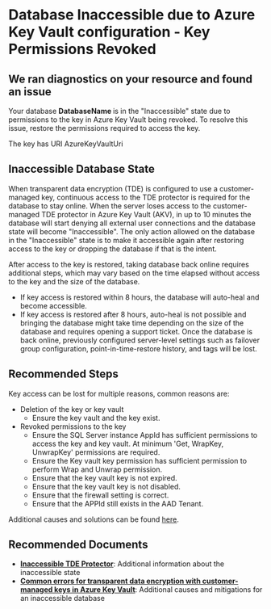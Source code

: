 <properties
	pageTitle="Database in the inaccessible state - Permissions Revoked"
	description="Database in the inaccessible state due to missing permissions on the key"
	infoBubbleText="Database in the inaccessible state due to missing permissions on the key. See recommended actions on the right."
	service="microsoft.sql"
	resource="servers"
	authors="nikolasoggMSFT"
	ms.author="niogg"
	displayOrder=""
	articleId="IsDBInaccessibleKeyPermissions_B554ABD3-E901-4ABF-B7A4-5CE3CA10D5D9"
	diagnosticScenario=""
	selfHelpType="rca"
	supportTopicIds="32630405, 32630429, 32630438, 32637230"
	resourceTags=""
	productPesIds="13491, 16259"
	cloudEnvironments="public"
/>

# Database Inaccessible due to Azure Key Vault configuration - Key Permissions Revoked

## We ran diagnostics on your resource and found an issue
<!--issueDescription-->
Your database **<!--$DatabaseName--> DatabaseName <!--/$DatabaseName-->** is in the "Inaccessible" state due to permissions to the key in Azure Key Vault being revoked. To resolve this issue, restore the permissions required to access the key.

The key has URI <!--AzureKeyVaultUri-->AzureKeyVaultUri<!--/$AzureKeyVaultUri-->
<!--/issueDescription-->

## Inaccessible Database State
When transparent data encryption (TDE) is configured to use a customer-managed key, continuous access to the TDE protector is required for the database to stay online. When the server loses access to the customer-managed TDE protector in Azure Key Vault (AKV), in up to 10 minutes the database will start denying all external user connections and the database state will become "Inaccessible". The only action allowed on the database in the "Inaccessible" state is to make it accessible again after restoring access to the key or dropping the database if that is the intent.

After access to the key is restored, taking database back online requires additional steps, which may vary based on the time elapsed without access to the key and the size of the database.

* If key access is restored within 8 hours, the database will auto-heal and become accessible.
* If key access is restored after 8 hours, auto-heal is not possible and bringing the database might take time depending on the size of the database and requires opening a support ticket. Once the database is back online, previously configured server-level settings such as failover group configuration, point-in-time-restore history, and tags will be lost.

## **Recommended Steps**
Key access can be lost for multiple reasons, common reasons are:
* Deletion of the key or key vault
    * Ensure the key vault and the key exist.
* Revoked permissions to the key
    * Ensure the SQL Server instance AppId has sufficient permissions to access the key and key vault. At minimum 'Get, WrapKey, UnwrapKey' permissions are required.
    * Ensure the Key vault key permission has sufficient permission to perform Wrap and Unwrap permission.
    * Ensure that the key vault key is not expired.
    * Ensure that the key vault key is not disabled. 
    * Ensure that the firewall setting is correct.
    * Ensure that the APPId still exists in the AAD Tenant.


Additional causes and solutions can be found [here](https://docs.microsoft.com/sql/relational-databases/security/encryption/troubleshoot-tde?view=azuresqldb-current).

## **Recommended Documents**
* [**Inaccessible TDE Protector**](https://docs.microsoft.com/azure/sql-database/transparent-data-encryption-byok-azure-sql#inaccessible-tde-protector): Additional information about the inaccessible state
* [**Common errors for transparent data encryption with customer-managed keys in Azure Key Vault**](https://docs.microsoft.com/sql/relational-databases/security/encryption/troubleshoot-tde?view=azuresqldb-current): Additional causes and mitigations for an inaccessible database

